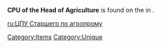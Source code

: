 **CPU of the Head of Agriculture** is found on the [](Head_of_Agriculture.md) in [](Ashland_Dome_I.md).

[ru:ЦПУ Старшего по агропрому](ru:ЦПУ_Старшего_по_агропрому "wikilink")

[Category:Items](Category:Items "wikilink")
[Category:Unique](Category:Unique "wikilink")